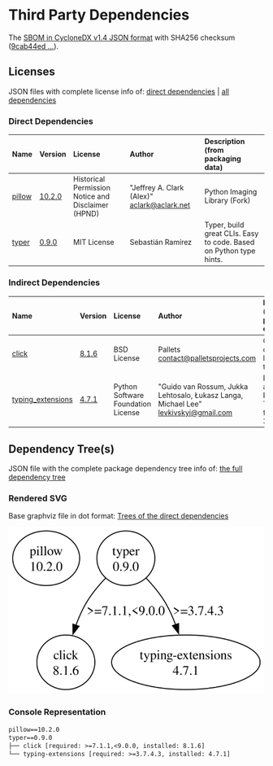 # Third Party Dependencies

<!--[[[fill sbom_sha256()]]]-->
The [SBOM in CycloneDX v1.4 JSON format](https://git.sr.ht/~sthagen/piemap/blob/default/etc/sbom/cdx.json) with SHA256 checksum ([9cab44ed ...](https://git.sr.ht/~sthagen/piemap/blob/default/etc/sbom/cdx.json.sha256 "sha256:9cab44ed4c0d9bddfefed76b9e69b2acb39775d0b5d62d232fc9f24a322af6e8")).
<!--[[[end]]] (checksum: 8c9643c80db83c9b75ba15e3e81d725a)-->
## Licenses 

JSON files with complete license info of: [direct dependencies](direct-dependency-licenses.json) | [all dependencies](all-dependency-licenses.json)

### Direct Dependencies

<!--[[[fill direct_dependencies_table()]]]-->
| Name                                       | Version                                           | License                                            | Author                                        | Description (from packaging data)                                  |
|:-------------------------------------------|:--------------------------------------------------|:---------------------------------------------------|:----------------------------------------------|:-------------------------------------------------------------------|
| [pillow](https://python-pillow.org)        | [10.2.0](https://pypi.org/project/pillow/10.2.0/) | Historical Permission Notice and Disclaimer (HPND) | "Jeffrey A. Clark (Alex)" <aclark@aclark.net> | Python Imaging Library (Fork)                                      |
| [typer](https://github.com/tiangolo/typer) | [0.9.0](https://pypi.org/project/typer/0.9.0/)    | MIT License                                        | Sebastián Ramírez                             | Typer, build great CLIs. Easy to code. Based on Python type hints. |
<!--[[[end]]] (checksum: bd5d67cde6980d4be70bb31558a4b795)-->

### Indirect Dependencies

<!--[[[fill indirect_dependencies_table()]]]-->
| Name                                                             | Version                                                    | License                            | Author                                                                                | Description (from packaging data)                      |
|:-----------------------------------------------------------------|:-----------------------------------------------------------|:-----------------------------------|:--------------------------------------------------------------------------------------|:-------------------------------------------------------|
| [click](https://palletsprojects.com/p/click/)                    | [8.1.6](https://pypi.org/project/click/8.1.6/)             | BSD License                        | Pallets <contact@palletsprojects.com>                                                 | Composable command line interface toolkit              |
| [typing_extensions](https://github.com/python/typing_extensions) | [4.7.1](https://pypi.org/project/typing_extensions/4.7.1/) | Python Software Foundation License | "Guido van Rossum, Jukka Lehtosalo, Łukasz Langa, Michael Lee" <levkivskyi@gmail.com> | Backported and Experimental Type Hints for Python 3.7+ |
<!--[[[end]]] (checksum: c620e5e6d9d46e4e35ff7b749d5230d8)-->

## Dependency Tree(s)

JSON file with the complete package dependency tree info of: [the full dependency tree](package-dependency-tree.json)

### Rendered SVG

Base graphviz file in dot format: [Trees of the direct dependencies](package-dependency-tree.dot.txt)

<img src="./package-dependency-tree.svg" alt="Trees of the direct dependencies" title="Trees of the direct dependencies"/>

### Console Representation

<!--[[[fill dependency_tree_console_text()]]]-->
````console
pillow==10.2.0
typer==0.9.0
├── click [required: >=7.1.1,<9.0.0, installed: 8.1.6]
└── typing-extensions [required: >=3.7.4.3, installed: 4.7.1]
````
<!--[[[end]]] (checksum: 6f62868ee83d5ac6ba7b6bda2730d212)-->
